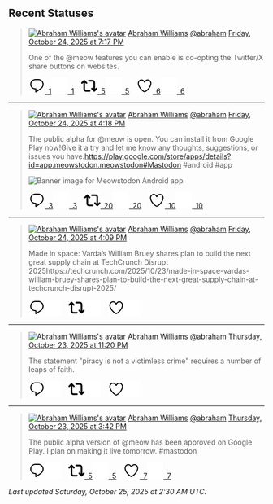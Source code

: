 ## Recent Statuses

> <a href="https://indieweb.social/@abraham"><img alt="Abraham Williams's avatar" src="https://cdn.masto.host/indiewebsocial/accounts/avatars/109/292/540/382/343/163/original/d00f2e03ce9c85b1.jpg" height="24" width="24" ></a> [Abraham Williams](https://indieweb.social/@abraham) [@abraham](https://indieweb.social/@abraham) [Friday, October 24, 2025 at 7:17 PM](https://indieweb.social/@abraham/115430749118800301)
>
> One of the @meow features you can enable is co-opting the Twitter/X share buttons on websites.
>
> [![Reply](./images/reply_light.svg#gh-light-mode-only "Reply")&ensp;1](https://indieweb.social/@abraham/115430749118800301#gh-light-mode-only)[![Reply](./images/reply.svg#gh-dark-mode-only "Reply")&ensp;1](https://indieweb.social/@abraham/115430749118800301#gh-dark-mode-only)&emsp;[![Boost](./images/retweet_light.svg#gh-light-mode-only "Boost")&ensp;5](https://indieweb.social/@abraham/115430749118800301#gh-light-mode-only)[![Boost](./images/retweet.svg#gh-dark-mode-only "Boost")&ensp;5](https://indieweb.social/@abraham/115430749118800301#gh-dark-mode-only)&emsp;[![Favorite](./images/like_light.svg#gh-light-mode-only "Favorite")&ensp;6](https://indieweb.social/@abraham/115430749118800301#gh-light-mode-only)[![Favorite](./images/like.svg#gh-dark-mode-only "Favorite")&ensp;6](https://indieweb.social/@abraham/115430749118800301#gh-dark-mode-only)


---

> <a href="https://indieweb.social/@abraham"><img alt="Abraham Williams's avatar" src="https://cdn.masto.host/indiewebsocial/accounts/avatars/109/292/540/382/343/163/original/d00f2e03ce9c85b1.jpg" height="24" width="24" ></a> [Abraham Williams](https://indieweb.social/@abraham) [@abraham](https://indieweb.social/@abraham) [Friday, October 24, 2025 at 4:18 PM](https://indieweb.social/@abraham/115430045205660826)
>
> The public alpha for @meow is open. You can install it from Google Play now!Give it a try and let me know any thoughts, suggestions, or issues you have.https://play.google.com/store/apps/details?id=app.meowstodon.meowstodon#Mastodon #android #app
>
> ![Banner image for Meowstodon Android app](https://cdn.masto.host/indiewebsocial/media_attachments/files/115/430/021/729/603/025/original/ef5cbcbbeee4a6cd.png)
>
> [![Reply](./images/reply_light.svg#gh-light-mode-only "Reply")&ensp;3](https://indieweb.social/@abraham/115430045205660826#gh-light-mode-only)[![Reply](./images/reply.svg#gh-dark-mode-only "Reply")&ensp;3](https://indieweb.social/@abraham/115430045205660826#gh-dark-mode-only)&emsp;[![Boost](./images/retweet_light.svg#gh-light-mode-only "Boost")&ensp;20](https://indieweb.social/@abraham/115430045205660826#gh-light-mode-only)[![Boost](./images/retweet.svg#gh-dark-mode-only "Boost")&ensp;20](https://indieweb.social/@abraham/115430045205660826#gh-dark-mode-only)&emsp;[![Favorite](./images/like_light.svg#gh-light-mode-only "Favorite")&ensp;10](https://indieweb.social/@abraham/115430045205660826#gh-light-mode-only)[![Favorite](./images/like.svg#gh-dark-mode-only "Favorite")&ensp;10](https://indieweb.social/@abraham/115430045205660826#gh-dark-mode-only)


---

> <a href="https://indieweb.social/@abraham"><img alt="Abraham Williams's avatar" src="https://cdn.masto.host/indiewebsocial/accounts/avatars/109/292/540/382/343/163/original/d00f2e03ce9c85b1.jpg" height="24" width="24" ></a> [Abraham Williams](https://indieweb.social/@abraham) [@abraham](https://indieweb.social/@abraham) [Friday, October 24, 2025 at 4:09 PM](https://indieweb.social/@abraham/115430009498416978)
>
> Made in space: Varda’s William Bruey shares plan to build the next great supply chain at TechCrunch Disrupt 2025https://techcrunch.com/2025/10/23/made-in-space-vardas-william-bruey-shares-plan-to-build-the-next-great-supply-chain-at-techcrunch-disrupt-2025/
>
> [![Reply](./images/reply_light.svg#gh-light-mode-only "Reply")](https://indieweb.social/@abraham/115430009498416978#gh-light-mode-only)[![Reply](./images/reply.svg#gh-dark-mode-only "Reply")](https://indieweb.social/@abraham/115430009498416978#gh-dark-mode-only)&emsp;[![Boost](./images/retweet_light.svg#gh-light-mode-only "Boost")](https://indieweb.social/@abraham/115430009498416978#gh-light-mode-only)[![Boost](./images/retweet.svg#gh-dark-mode-only "Boost")](https://indieweb.social/@abraham/115430009498416978#gh-dark-mode-only)&emsp;[![Favorite](./images/like_light.svg#gh-light-mode-only "Favorite")](https://indieweb.social/@abraham/115430009498416978#gh-light-mode-only)[![Favorite](./images/like.svg#gh-dark-mode-only "Favorite")](https://indieweb.social/@abraham/115430009498416978#gh-dark-mode-only)


---

> <a href="https://indieweb.social/@abraham"><img alt="Abraham Williams's avatar" src="https://cdn.masto.host/indiewebsocial/accounts/avatars/109/292/540/382/343/163/original/d00f2e03ce9c85b1.jpg" height="24" width="24" ></a> [Abraham Williams](https://indieweb.social/@abraham) [@abraham](https://indieweb.social/@abraham) [Thursday, October 23, 2025 at 11:20 PM](https://indieweb.social/@abraham/115426041903769964)
>
> The statement &quot;piracy is not a victimless crime&quot; requires a number of leaps of faith.
>
> [![Reply](./images/reply_light.svg#gh-light-mode-only "Reply")](https://indieweb.social/@abraham/115426041903769964#gh-light-mode-only)[![Reply](./images/reply.svg#gh-dark-mode-only "Reply")](https://indieweb.social/@abraham/115426041903769964#gh-dark-mode-only)&emsp;[![Boost](./images/retweet_light.svg#gh-light-mode-only "Boost")](https://indieweb.social/@abraham/115426041903769964#gh-light-mode-only)[![Boost](./images/retweet.svg#gh-dark-mode-only "Boost")](https://indieweb.social/@abraham/115426041903769964#gh-dark-mode-only)&emsp;[![Favorite](./images/like_light.svg#gh-light-mode-only "Favorite")](https://indieweb.social/@abraham/115426041903769964#gh-light-mode-only)[![Favorite](./images/like.svg#gh-dark-mode-only "Favorite")](https://indieweb.social/@abraham/115426041903769964#gh-dark-mode-only)


---

> <a href="https://indieweb.social/@abraham"><img alt="Abraham Williams's avatar" src="https://cdn.masto.host/indiewebsocial/accounts/avatars/109/292/540/382/343/163/original/d00f2e03ce9c85b1.jpg" height="24" width="24" ></a> [Abraham Williams](https://indieweb.social/@abraham) [@abraham](https://indieweb.social/@abraham) [Thursday, October 23, 2025 at 3:42 PM](https://indieweb.social/@abraham/115424242322449102)
>
> The public alpha version of @meow has been approved on Google Play. I plan on making it live tomorrow. #mastodon
>
> [![Reply](./images/reply_light.svg#gh-light-mode-only "Reply")](https://indieweb.social/@abraham/115424242322449102#gh-light-mode-only)[![Reply](./images/reply.svg#gh-dark-mode-only "Reply")](https://indieweb.social/@abraham/115424242322449102#gh-dark-mode-only)&emsp;[![Boost](./images/retweet_light.svg#gh-light-mode-only "Boost")&ensp;5](https://indieweb.social/@abraham/115424242322449102#gh-light-mode-only)[![Boost](./images/retweet.svg#gh-dark-mode-only "Boost")&ensp;5](https://indieweb.social/@abraham/115424242322449102#gh-dark-mode-only)&emsp;[![Favorite](./images/like_light.svg#gh-light-mode-only "Favorite")&ensp;7](https://indieweb.social/@abraham/115424242322449102#gh-light-mode-only)[![Favorite](./images/like.svg#gh-dark-mode-only "Favorite")&ensp;7](https://indieweb.social/@abraham/115424242322449102#gh-dark-mode-only)


_Last updated Saturday, October 25, 2025 at 2:30 AM UTC._
